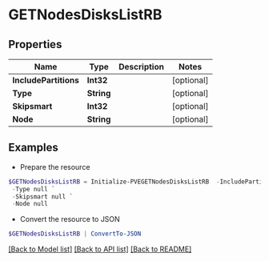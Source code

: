 # GETNodesDisksListRB
## Properties

Name | Type | Description | Notes
------------ | ------------- | ------------- | -------------
**IncludePartitions** | **Int32** |  | [optional] 
**Type** | **String** |  | [optional] 
**Skipsmart** | **Int32** |  | [optional] 
**Node** | **String** |  | [optional] 

## Examples

- Prepare the resource
```powershell
$GETNodesDisksListRB = Initialize-PVEGETNodesDisksListRB  -IncludePartitions null `
 -Type null `
 -Skipsmart null `
 -Node null
```

- Convert the resource to JSON
```powershell
$GETNodesDisksListRB | ConvertTo-JSON
```

[[Back to Model list]](../README.md#documentation-for-models) [[Back to API list]](../README.md#documentation-for-api-endpoints) [[Back to README]](../README.md)

